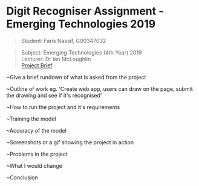 # Digit Recogniser Assignment - Emerging Technologies 2019

> Student: Faris Nassif, G00347032

> Subject: Emerging Technologies (4th Year) 2019<br>
> Lecturer: Dr Ian McLoughlin<br>
> [Project Brief](https://github.com/ianmcloughlin/project-2019-emtech)

~Give a brief rundown of what is asked from the project 

~Outline of work eg. 'Create web app, users can draw on the page, submit the drawing and see if it's recognised'

~How to run the project and it's requirements

~Training the model

~Accuracy of the model

~Screenshots or a gif showing the project in action

~Problems in the project

~What I would change

~Conclusion


